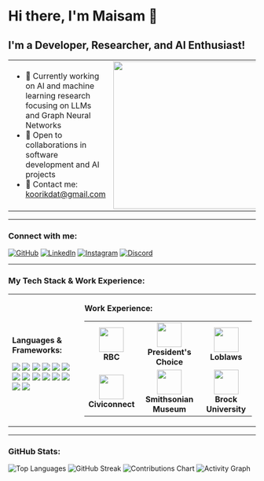 # Hi there, I'm Maisam 👋

## I'm a Developer, Researcher, and AI Enthusiast!

<table>
  <tr>
    <td>
      <ul>
        <li>🚀 Currently working on AI and machine learning research focusing on LLMs and Graph Neural Networks</li>
        <li>🤝 Open to collaborations in software development and AI projects</li>
        <li>📧 Contact me: <a href="mailto:koorikdat@gmail.com">koorikdat@gmail.com</a></li>
      </ul>
    </td>
    <td>
      <img src="https://media3.giphy.com/media/v1.Y2lkPTc5MGI3NjExazM2Z205eGV3aTFsZ29sbWtjOXh3aG90bnpqMmVibWNtc2t4bWg3NCZlcD12MV9pbnRlcm5hbF9naWZfYnlfaWQmY3Q9Zw/E6jscXfv3AkWQ/giphy.gif" width="300"/>
    </td>
  </tr>
</table>

---

### Connect with me:
[![GitHub](https://img.shields.io/badge/-GitHub-181717?style=flat&logo=github&logoColor=white)](https://github.com/Koorikdat)
[![LinkedIn](https://img.shields.io/badge/-LinkedIn-0077B5?style=flat&logo=linkedin&logoColor=white)](https://www.linkedin.com/in/maisam-anjum/)
[![Instagram](https://img.shields.io/badge/-Instagram-E4405F?style=flat&logo=instagram&logoColor=white)](https://www.instagram.com/koorikdat/)
[![Discord](https://img.shields.io/badge/-Discord-5865F2?style=flat&logo=discord&logoColor=white)](https://discordapp.com/users/koorikdat)

---

### My Tech Stack & Work Experience:
<table>
  <tr>
    <td>
      <p><b>Languages & Frameworks:</b></p>
      <img src="https://img.shields.io/badge/-Python-3776AB?style=flat&logo=python&logoColor=white"/>
      <img src="https://img.shields.io/badge/-Java-007396?style=flat&logo=java&logoColor=white"/>
      <img src="https://img.shields.io/badge/-C%23-239120?style=flat&logo=c-sharp&logoColor=white"/>
      <img src="https://img.shields.io/badge/-C-00599C?style=flat&logo=c&logoColor=white"/>
      <img src="https://img.shields.io/badge/-JavaScript-F7DF1E?style=flat&logo=javascript&logoColor=black"/>
      <img src="https://img.shields.io/badge/-React-61DAFB?style=flat&logo=react&logoColor=black"/>
      <img src="https://img.shields.io/badge/-Angular-DD0031?style=flat&logo=angular&logoColor=white"/>
      <img src="https://img.shields.io/badge/-Django-092E20?style=flat&logo=django&logoColor=white"/>
      <img src="https://img.shields.io/badge/-Docker-2496ED?style=flat&logo=docker&logoColor=white"/>
      <img src="https://img.shields.io/badge/-Flutter-02569B?style=flat&logo=flutter&logoColor=white"/>
      <img src="https://img.shields.io/badge/-NumPy-013243?style=flat&logo=numpy&logoColor=white"/>
      <img src="https://img.shields.io/badge/-PyTorch-EE4C2C?style=flat&logo=pytorch&logoColor=white"/>
      <img src="https://img.shields.io/badge/-Git-F05032?style=flat&logo=git&logoColor=white"/>
      <img src="https://img.shields.io/badge/-SQL-4479A1?style=flat&logo=postgresql&logoColor=white"/>
    </td>
    <td>
      <p><b>Work Experience:</b></p>
      <table>
        <tr>
          <td align="center">
            <img src="https://1000logos.net/wp-content/uploads/2021/05/RBC-logo.png" height="50"/>
            <br><b>RBC</b>
          </td>
          <td align="center">
            <img src="https://upload.wikimedia.org/wikipedia/commons/thumb/7/7c/Presidents_Choice_logo.svg/2560px-Presidents_Choice_logo.svg.png" height="50"/>
            <br><b>President's Choice</b>
          </td>
          <td align="center">
            <img src="https://logos-world.net/wp-content/uploads/2023/05/Loblaws-Logo.png" height="50"/>
            <br><b>Loblaws</b>
          </td>
        </tr>
        <tr>
          <td align="center">
            <img src="https://civiconnect.ca/wp-content/uploads/2020/09/Civiconnect-Logo-1.png" height="50"/>
            <br><b>Civiconnect</b>
          </td>
          <td align="center">
            <img src="https://upload.wikimedia.org/wikipedia/commons/thumb/3/39/Smithsonian_logo_color.svg/1280px-Smithsonian_logo_color.svg.png" height="50"/>
            <br><b>Smithsonian Museum</b>
          </td>
          <td align="center">
            <img src="https://brocku.ca/wp-content/uploads/Brock-University-logo.png" height="50"/>
            <br><b>Brock University</b>
          </td>
        </tr>
      </table>
    </td>
  </tr>
</table>

---

### GitHub Stats:
![Top Languages](https://github-readme-stats.vercel.app/api/top-langs/?username=Koorikdat&layout=compact&theme=dark)
![GitHub Streak](https://github-readme-streak-stats.herokuapp.com/?user=Koorikdat&theme=dark)
![Contributions Chart](https://github-contributor-stats.vercel.app/api?username=Koorikdat&theme=dark)
![Activity Graph](https://github-readme-activity-graph.cyclic.app/graph?username=Koorikdat&theme=dark)
